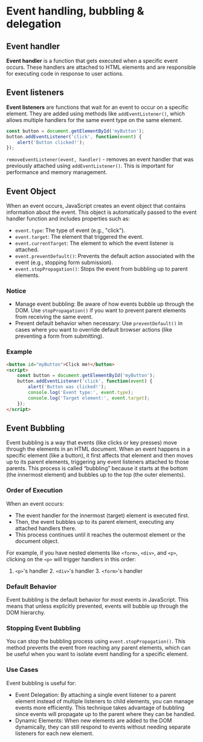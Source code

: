 # Event handling, bubbling & delegation

## Event handler
**Event handler** is a function that gets executed when a specific event occurs. These handlers are attached to HTML elements and are responsible for executing code in response to user actions.

## Event listeners
**Event listeners** are functions that wait for an event to occur on a specific element. They are added using methods like `addEventListener()`, which allows multiple handlers for the same event type on the same element.

```js
const button = document.getElementById('myButton');
button.addEventListener('click', function(event) {
    alert('Button clicked!');
});
```

`removeEventListener(event, handler)` - removes an event handler that was previously attached using `addEventListener()`. This is important for performance and memory management.

## Event Object

When an event occurs, JavaScript creates an event object that contains information about the event. This object is automatically passed to the event handler function and includes properties such as:
- `event.type`: The type of event (e.g., "click").
- `event.target`: The element that triggered the event.
- `event.currentTarget`: The element to which the event listener is attached.
- `event.preventDefault()`: Prevents the default action associated with the event (e.g., stopping form submission).
- `event.stopPropagation()`: Stops the event from bubbling up to parent elements.

### Notice

- Manage event bubbling: Be aware of how events bubble up through the DOM. Use `stopPropagation()` if you want to prevent parent elements from receiving the same event.
- Prevent default behavior when necessary: Use `preventDefault()` in cases where you want to override default browser actions (like preventing a form from submitting).

### Example

```html
<button id="myButton">Click me!</button>
<script>
    const button = document.getElementById('myButton');
    button.addEventListener('click', function(event) {
        alert('Button was clicked!');
        console.log('Event type:', event.type);
        console.log('Target element:', event.target);
    });
</script>
```

## Event Bubbling

Event bubbling is a way that events (like clicks or key presses) move through the elements in an HTML document. When an event happens in a specific element (like a button), it first affects that element and then moves up to its parent elements, triggering any event listeners attached to those parents. This process is called “bubbling” because it starts at the bottom (the innermost element) and bubbles up to the top (the outer elements).

### Order of Execution
When an event occurs:
- The event handler for the innermost (target) element is executed first.
- Then, the event bubbles up to its parent element, executing any attached handlers there.
- This process continues until it reaches the outermost element or the document object.

For example, if you have nested elements like `<form>`, `<div>`, and `<p>`, clicking on the `<p>` will trigger handlers in this order:  
1. `<p>`'s handler 2. `<div>`'s handler 3. `<form>`'s handler

### Default Behavior
Event bubbling is the default behavior for most events in JavaScript. This means that unless explicitly prevented, events will bubble up through the DOM hierarchy.

### Stopping Event Bubbling
You can stop the bubbling process using `event.stopPropagation()`. This method prevents the event from reaching any parent elements, which can be useful when you want to isolate event handling for a specific element.

### Use Cases
Event bubbling is useful for:
- Event Delegation: By attaching a single event listener to a parent element instead of multiple listeners to child elements, you can manage events more efficiently. This technique takes advantage of bubbling since events will propagate up to the parent where they can be handled.
- Dynamic Elements: When new elements are added to the DOM dynamically, they can still respond to events without needing separate listeners for each new element.
